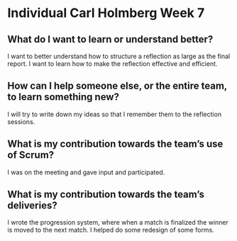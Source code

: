 # Individual Carl Holmberg Week 7

## What do I want to learn or understand better?

I want to better understand how to structure a reflection as large as the final report.
I want to learn how to make the reflection effective and efficient.

## How can I help someone else, or the entire team, to learn something new?

I will try to write down my ideas so that I remember them to the reflection sessions.

## What is my contribution towards the team’s use of Scrum?

I was on the meeting and gave input and participated.

## What is my contribution towards the team’s deliveries?

I wrote the progression system, where when a match is finalized the winner is moved to the next match.
I helped do some redesign of some forms.

